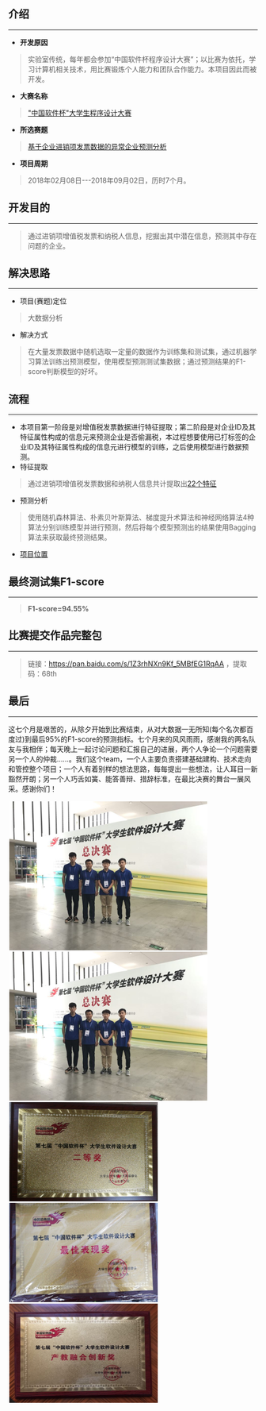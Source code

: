 ## 介绍
------
* **开发原因**
> 实验室传统，每年都会参加“中国软件杯程序设计大赛”；以比赛为依托，学习计算机相关技术，用比赛锻炼个人能力和团队合作能力。本项目因此而被开发。
* **大赛名称**
> ["中国软件杯"大学生程序设计大赛](http://www.cnsoftbei.com/)
* **所选赛题**
> [基于企业进销项发票数据的异常企业预测分析](http://www.cnsoftbei.com/bencandy.php?fid=151&id=1610)
* **项目周期**
> 2018年02月08日---2018年09月02日，历时7个月。

## 开发目的
------
> 通过进销项增值税发票和纳税人信息，挖掘出其中潜在信息，预测其中存在问题的企业。

## 解决思路
------
* 项目(赛题)定位
> 大数据分析
* 解决方式
> 在大量发票数据中随机选取一定量的数据作为训练集和测试集，通过机器学习算法训练出预测模型，使用模型预测测试集数据；通过预测结果的F1-score判断模型的好坏。

## 流程
------
* 本项目第一阶段是对增值税发票数据进行特征提取；第二阶段是对企业ID及其特征属性构成的信息元来预测企业是否偷漏税，本过程想要使用已打标签的企业ID及其特征属性构成的信息元进行模型的训练，之后使用模型进行数据预测。
* 特征提取
> 通过进销项增值税发票数据和纳税人信息共计提取出[22个特征](https://github.com/IdealSpring/Invoice_Data_Analysis/blob/master/AttributeExtraction/%E3%80%90%E9%87%8D%E8%A6%81%E3%80%91%E6%8F%90%E5%8F%96%E5%B1%9E%E6%80%A7%E8%AF%B4%E6%98%8E_%5B%E5%BF%85%E7%9C%8B%5D/02_%E9%9A%8F%E6%9C%BA%E6%A3%AE%E6%9E%97%E4%BD%BF%E7%94%A8%E5%B1%9E%E6%80%A7.txt)
* 预测分析
> 使用随机森林算法、朴素贝叶斯算法、梯度提升术算法和神经网络算法4种算法分别训练模型并进行预测，然后将每个模型预测出的结果使用Bagging算法来获取最终预测结果。
* [项目位置](https://github.com/IdealSpring/Invoice_Data_Analysis/tree/master/PredictionAlgorithm/zhipeng_Tong)
## 最终测试集F1-score
------
> **F1-score=94.55%**

## 比赛提交作品完整包
------
> 链接：https://pan.baidu.com/s/1Z3rhNXn9Kf_5MBfEG1RqAA ，提取码：68th 

## 最后
------
这七个月是艰苦的，从除夕开始到比赛结束，从对大数据一无所知(每个名次都百度过)到最后95%的F1-score的预测指标。七个月来的风风雨雨，感谢我的两名队友与我相伴；每天晚上一起讨论问题和汇报自己的进展，两个人争论一个问题需要另一个人的仲裁……。我们这个team，一个人主要负责搭建基础建构、技术走向和管控整个项目；一个人有着别样的想法思路，每每提出一些想法，让人耳目一新豁然开朗；另一个人巧舌如簧、能答善辩、措辞标准，在最比决赛的舞台一展风采。感谢你们！
<div style="float:left;border:solid 1px 000;margin:2px;">
	<img src="https://github.com/IdealSpring/Invoice_Data_Analysis/blob/master/img/%E6%80%BB%E5%86%B3%E8%B5%9B%E7%85%A7%E7%89%87.jpg"  height="300" width="400" >
	<img src="https://github.com/IdealSpring/Invoice_Data_Analysis/blob/master/img/%E6%80%BB%E5%86%B3%E8%B5%9B%E7%85%A7%E7%89%87.jpg"  height="300" width="400" >
	<img src="https://github.com/IdealSpring/Invoice_Data_Analysis/blob/master/img/1.%E4%BA%8C%E7%AD%89%E5%A5%96%E5%A5%96%E7%89%8C.jpg"  height="200" width="300" >
	<img src="https://github.com/IdealSpring/Invoice_Data_Analysis/blob/master/img/2.%E6%9C%80%E4%BD%B3%E8%A1%A8%E7%8E%B0%E5%A5%96%E5%A5%96%E7%89%8C.jpg"  height="200" width="300" >
	<img src="https://github.com/IdealSpring/Invoice_Data_Analysis/blob/master/img/3%E4%BA%A7%E6%95%99%E8%9E%8D%E5%90%88%E5%88%9B%E6%96%B0%E5%A5%96.jpg"  height="200" width="300" >

</div>
